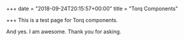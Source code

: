 +++
date = "2018-09-24T20:15:57+00:00"
title = "Torq Components"

+++
This is a test page for Torq components. 

And yes. I am awesome. Thank you for asking. 